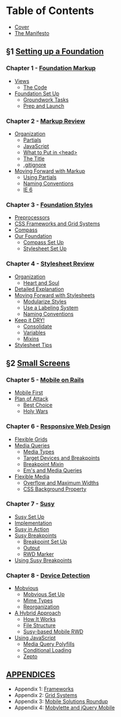 Table of Contents
=================

- [Cover][]
- [The Manifesto][]

&sect;1 [Setting up a Foundation][Section I]
--------------------------------------------

### Chapter 1 - [Foundation Markup][Chapter 1]
  - [Views][]
      - [The Code][]
  - [Foundation Set Up][]
      - [Groundwork Tasks][]
      - [Prep and Launch][]

### Chapter 2 - [Markup Review][Chapter 2]
  - [Organization][]
      - [Partials][]
      - [JavaScript][]
      - [What to Put in \<head>][]
      - [The Title][]
      - [.gitignore][]
  - [Moving Forward with Markup][]
      - [Using Partials][]
      - [Naming Conventions][]
      - [IE 6][]

### Chapter 3 - [Foundation Styles][Chapter 3]
  - [Preprocessors][]
  - [CSS Frameworks and Grid Systems][]
  - [Compass][]
  - [Our Foundation][]
      - [Compass Set Up][]
      - [Stylesheet Set Up][]

### Chapter 4 - [Stylesheet Review][Chapter 4]
  - [Organization][]
      - [Heart and Soul][]
  - [Detailed Explanation][]
  - [Moving Forward with Stylesheets][]
      - [Modularize Styles][]
      - [Use a Labeling System][]
      - [Naming Conventions][]
  - [Keep it DRY!][]
      - [Consolidate][]
      - [Variables][]
      - [Mixins][]
  - [Stylesheet Tips][]

&sect;2 [Small Screens][Section II]
-----------------------------------

### Chapter 5 - [Mobile on Rails][Chapter 5]
  - [Mobile First][]
  - [Plan of Attack][]
      - [Best Choice][]
      - [Holy Wars][]

### Chapter 6 - [Responsive Web Design][Chapter 6]
  - [Flexible Grids][]
  - [Media Queries][]
      - [Media Types][]
      - [Target Devices and Breakpoints][]
      - [Breakpoint Mixin][]
      - [Em's and Media Queries][]
  - [Flexible Media][]
    - [Overflow and Maximum Widths][]
    - [CSS Background Property][]

### Chapter 7 - [Susy][Chapter 7]
  - [Susy Set Up][]
  - [Implementation][]
  - [Susy in Action][]
  - [Susy Breakpoints][]
      - [Breakpoint Set Up][]
      - [Output][]
      - [RWD Marker][]
  - [Using Susy Breakpoints][]

### Chapter 8 - [Device Detection][Chapter 8]
  - [Mobvious][]
      - [Mobvious Set Up][]
      - [Mime Types][]
      - [Reorganization][]
  - [A Hybrid Approach][]
      - [How It Works][]
      - [File Structure][]
      - [Susy-based Mobile RWD][]
  - [Using JavaScript][]
      - [Media Query Polyfills][]
      - [Conditional Loading][]
      - [Zepto][]


[APPENDICES][Appendices]
------------------------

- Appendix 1: [Frameworks][Appendix 1]
- Appendix 2: [Grid Systems][Appendix 2]
- Appendix 3: [Mobile Solutions Roundup][Appendix 3]
- Appendix 4: [Mobylette and jQuery Mobile][Appendix 4]

[Cover]:                https://github.com/maxxiimo/the-front-end-manifesto/blob/master/COVER.md#the-front-end-manifesto
[The Manifesto]:        https://github.com/maxxiimo/the-front-end-manifesto/blob/master/MANIFESTO.md#the-manifesto

[Section I]:            https://github.com/maxxiimo/the-front-end-manifesto/blob/master/section-1.md#setting-up-the-foundation
[Chapter 1]:            https://github.com/maxxiimo/the-front-end-manifesto/blob/master/chp1-foundation-markup.md#foundation-markup
[Chapter 2]:            https://github.com/maxxiimo/the-front-end-manifesto/blob/master/chp2-markup-review.md#markup-review
[Chapter 3]:            https://github.com/maxxiimo/the-front-end-manifesto/blob/master/chp3-foundation-styles.md#foundation-styles
[Chapter 4]:            https://github.com/maxxiimo/the-front-end-manifesto/blob/master/chp4-stylesheet-review.md#stylesheet-review

[Section II]:           https://github.com/maxxiimo/the-front-end-manifesto/blob/master/section-2.md#mobile-on-rails
[Chapter 5]:            https://github.com/maxxiimo/the-front-end-manifesto/blob/master/chp5-mobile-foundation.md#mobile-foundation
[Chapter 6]:            https://github.com/maxxiimo/the-front-end-manifesto/blob/master/chp6-responsive-web-design.md#responsive-web-design
[Chapter 7]:            https://github.com/maxxiimo/the-front-end-manifesto/blob/master/chp7-susy.md#susy
[Chapter 8]:            https://github.com/maxxiimo/the-front-end-manifesto/blob/master/chp8-device-detection.md#device-detection

[Appendices]:           https://github.com/maxxiimo/the-front-end-manifesto/blob/master/appendices.md#appendices

[Views]:                https://github.com/maxxiimo/the-front-end-manifesto/blob/master/chp1-foundation-markup.md#views
[The Code]:             https://github.com/maxxiimo/the-front-end-manifesto/blob/master/chp1-foundation-markup.md#the-code
[Foundation Set Up]:    https://github.com/maxxiimo/the-front-end-manifesto/blob/master/chp1-foundation-markup.md#foundation-set-up
[Groundwork Tasks]:     https://github.com/maxxiimo/the-front-end-manifesto/blob/master/chp1-foundation-markup.md#groundwork-tasks
[Prep and Launch]:      https://github.com/maxxiimo/the-front-end-manifesto/blob/master/chp1-foundation-markup.md#prep-and-launch

[Organization]:         https://github.com/maxxiimo/the-front-end-manifesto/blob/master/chp2-markup-review.md#organization
[Partials]:             https://github.com/maxxiimo/the-front-end-manifesto/blob/master/chp2-markup-review.md#partials
[JavaScript]:           https://github.com/maxxiimo/the-front-end-manifesto/blob/master/chp2-markup-review.md#javascript
[What to Put in \<head>]: https://github.com/maxxiimo/the-front-end-manifesto/blob/master/chp2-markup-review.md#what-to-put-in-head
[The Title]:            https://github.com/maxxiimo/the-front-end-manifesto/blob/master/chp2-markup-review.md#the-title
[.gitignore]:           https://github.com/maxxiimo/the-front-end-manifesto/blob/master/chp2-markup-review.md#gitignore
[Moving Forward with Markup]: https://github.com/maxxiimo/the-front-end-manifesto/blob/master/chp2-markup-review.md#moving-forward-with-markup
[Using Partials]:       https://github.com/maxxiimo/the-front-end-manifesto/blob/master/chp2-markup-review.md#using-partials
[Naming Conventions]:   https://github.com/maxxiimo/the-front-end-manifesto/blob/master/chp2-markup-review.md#naming-conventions
[IE 6]:                 https://github.com/maxxiimo/the-front-end-manifesto/blob/master/chp2-markup-review.md#ie-6

[Preprocessors]:        https://github.com/maxxiimo/the-front-end-manifesto/blob/master/chp3-foundation-styles.md#preprocessors
[Compass]:              https://github.com/maxxiimo/the-front-end-manifesto/blob/master/chp3-foundation-styles.md#compass
[CSS Frameworks and Grid Systems]: https://github.com/maxxiimo/the-front-end-manifesto/blob/master/chp3-foundation-styles.md#css-frameworks-and-grid-systems
[Our Foundation]:       https://github.com/maxxiimo/the-front-end-manifesto/blob/master/chp3-foundation-styles.md#our-foundation
[Compass Set Up]:       https://github.com/maxxiimo/the-front-end-manifesto/blob/master/chp3-foundation-styles.md#compass-set-up
[Stylesheet Set Up]:    https://github.com/maxxiimo/the-front-end-manifesto/blob/master/chp3-foundation-styles.md#stylesheet-set-up

[Organization]:         https://github.com/maxxiimo/the-front-end-manifesto/blob/master/chp4-stylesheet-review.md#organization
[Heart and Soul]:       https://github.com/maxxiimo/the-front-end-manifesto/blob/master/chp4-stylesheet-review.md#heart-and-soul
[Detailed Explanation]: https://github.com/maxxiimo/the-front-end-manifesto/blob/master/chp4-stylesheet-review.md#detailed-explanation
[Moving Forward with Stylesheets]: https://github.com/maxxiimo/the-front-end-manifesto/blob/master/chp4-stylesheet-review.md#moving-forward-with-stylesheets
[Modularize Styles]:    https://github.com/maxxiimo/the-front-end-manifesto/blob/master/chp4-stylesheet-review.md#modularize-styles
[Use a Labeling System]: https://github.com/maxxiimo/the-front-end-manifesto/blob/master/chp4-stylesheet-review.md#use-a-labeling-system
[Naming Conventions]:   https://github.com/maxxiimo/the-front-end-manifesto/blob/master/chp4-stylesheet-review.md#naming-conventions
[Keep it DRY!]:         https://github.com/maxxiimo/the-front-end-manifesto/blob/master/chp4-stylesheet-review.md#keep-it-dry
[Consolidate]:          https://github.com/maxxiimo/the-front-end-manifesto/blob/master/chp4-stylesheet-review.md#consolidate
[Variables]:            https://github.com/maxxiimo/the-front-end-manifesto/blob/master/chp4-stylesheet-review.md#variables
[Mixins]:               https://github.com/maxxiimo/the-front-end-manifesto/blob/master/chp4-stylesheet-review.md#mixins-1
[Stylesheet Tips]:      https://github.com/maxxiimo/the-front-end-manifesto/blob/master/chp4-stylesheet-review.md#stylesheet-tips

[Mobile First]:         https://github.com/maxxiimo/the-front-end-manifesto/blob/master/chp5-mobile-foundation.md#mobile-first
[Plan of Attack]:       https://github.com/maxxiimo/the-front-end-manifesto/blob/master/chp5-mobile-foundation.md#plan-of-attack
[Best Choice]:          https://github.com/maxxiimo/the-front-end-manifesto/blob/master/chp5-mobile-foundation.md#best-choice
[Holy Wars]:            https://github.com/maxxiimo/the-front-end-manifesto/blob/master/chp5-mobile-foundation.md#holy-wars

[Flexible Grids]:       https://github.com/maxxiimo/the-front-end-manifesto/blob/master/chp6-responsive-web-design.md#flexible-grids
[Media Queries]:        https://github.com/maxxiimo/the-front-end-manifesto/blob/master/chp6-responsive-web-design.md#media-queries
[Media Types]:          https://github.com/maxxiimo/the-front-end-manifesto/blob/master/chp6-responsive-web-design.md#media-types
[Target Devices and Breakpoints]: https://github.com/maxxiimo/the-front-end-manifesto/blob/master/chp6-responsive-web-design.md#target-devices-and-breakpoints
[Breakpoint Mixin]:     https://github.com/maxxiimo/the-front-end-manifesto/blob/master/chp6-responsive-web-design.md#breakpoint-mixin
[Em's and Media Queries]: https://github.com/maxxiimo/the-front-end-manifesto/blob/master/chp6-responsive-web-design.md#ems-and-media-queries
[Flexible Media]:       https://github.com/maxxiimo/the-front-end-manifesto/blob/master/chp6-responsive-web-design.md#flexible-media
[Overflow and Maximum Widths]: https://github.com/maxxiimo/the-front-end-manifesto/blob/master/chp6-responsive-web-design.md#overflow-and-maximum-widths
[CSS Background Property]: https://github.com/maxxiimo/the-front-end-manifesto/blob/master/chp6-responsive-web-design.md#css-background-property

[Susy Set Up]:          https://github.com/maxxiimo/the-front-end-manifesto/blob/master/chp7-susy.md#susy-set-up
[Implementation]:       https://github.com/maxxiimo/the-front-end-manifesto/blob/master/chp7-susy.md#implementation
[Susy in Action]:       https://github.com/maxxiimo/the-front-end-manifesto/blob/master/chp7-susy.md#susy-in-action
[Susy Breakpoints]:     https://github.com/maxxiimo/the-front-end-manifesto/blob/master/chp7-susy.md#using-susy-breakpoints
[Breakpoint Set Up]:    https://github.com/maxxiimo/the-front-end-manifesto/blob/master/chp7-susy.md#breakpoint-set-up
[Output]:               https://github.com/maxxiimo/the-front-end-manifesto/blob/master/chp7-susy.md#output
[RWD Marker]:           https://github.com/maxxiimo/the-front-end-manifesto/blob/master/chp7-susy.md#rwd-marker
[Using Susy Breakpoints]: https://github.com/maxxiimo/the-front-end-manifesto/blob/master/chp7-susy.md#using-susy-breakpoints

[Mobvious]:             https://github.com/maxxiimo/the-front-end-manifesto/blob/master/chp8-device-detection.md#mobvious
[Mobvious Set Up]:      https://github.com/maxxiimo/the-front-end-manifesto/blob/master/chp8-device-detection.md#mobvious-set-up
[Mime Types]:           https://github.com/maxxiimo/the-front-end-manifesto/blob/master/chp8-device-detection.md#mime-types
[Reorganization]:       https://github.com/maxxiimo/the-front-end-manifesto/blob/master/chp8-device-detection.md#reorganization
[A Hybrid Approach]:    https://github.com/maxxiimo/the-front-end-manifesto/blob/master/chp8-device-detection.md#a-hybrid-approach
[How It Works]:         https://github.com/maxxiimo/the-front-end-manifesto/blob/master/chp8-device-detection.md#how-it-works
[File Structure]:       https://github.com/maxxiimo/the-front-end-manifesto/blob/master/chp8-device-detection.md#file-structure
[Susy-based Mobile RWD]: https://github.com/maxxiimo/the-front-end-manifesto/blob/master/chp8-device-detection.md#susy-based-mobile-rwd
[Using JavaScript]:     https://github.com/maxxiimo/the-front-end-manifesto/blob/master/chp8-device-detection.md#using-javascript
[Media Query Polyfills]: https://github.com/maxxiimo/the-front-end-manifesto/blob/master/chp8-device-detection.md#media-query-polyfills
[Conditional Loading]:  https://github.com/maxxiimo/the-front-end-manifesto/blob/master/chp8-device-detection.md#conditional-loading
[Zepto]:                https://github.com/maxxiimo/the-front-end-manifesto/blob/master/chp8-device-detection.md#zepto

[Appendix 1]:           https://github.com/maxxiimo/the-front-end-manifesto/blob/master/appendices.md#appendix-1
[Appendix 2]:           https://github.com/maxxiimo/the-front-end-manifesto/blob/master/appendices.md#appendix-2
[Appendix 3]:           https://github.com/maxxiimo/the-front-end-manifesto/blob/master/appendices.md#appendix-3
[Appendix 4]:           https://github.com/maxxiimo/the-front-end-manifesto/blob/master/appendices.md#appendix-4
